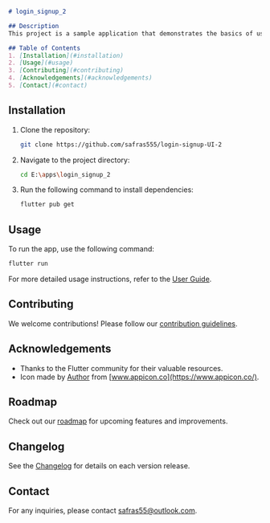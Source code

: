 ```markdown
# login_signup_2

## Description
This project is a sample application that demonstrates the basics of using Flutter to build a mobile app. It includes features like Responsive Design, Social Media Integration, and Simplicity.

## Table of Contents
1. [Installation](#installation)
2. [Usage](#usage)
3. [Contributing](#contributing)
4. [Acknowledgements](#acknowledgements)
5. [Contact](#contact)
```
## Installation
1. Clone the repository:
   ```bash
   git clone https://github.com/safras555/login-signup-UI-2
   ```

2. Navigate to the project directory:
   ```bash
   cd E:\apps\login_signup_2
   ```

3. Run the following command to install dependencies:
   ```bash
   flutter pub get
   ```

## Usage
To run the app, use the following command:
```bash
flutter run
```

For more detailed usage instructions, refer to the [User Guide](docs/UserGuide.md).

## Contributing
We welcome contributions! Please follow our [contribution guidelines](CONTRIBUTING.md).

## Acknowledgements
- Thanks to the Flutter community for their valuable resources.
- Icon made by [Author](link-to-author) from [www.appicon.co](https://www.appicon.co/).

## Roadmap
Check out our [roadmap](docs/Roadmap.md) for upcoming features and improvements.

## Changelog
See the [Changelog](CHANGELOG.md) for details on each version release.

## Contact
For any inquiries, please contact [safras55@outlook.com](mailto:safras55@outlook.com).
```
